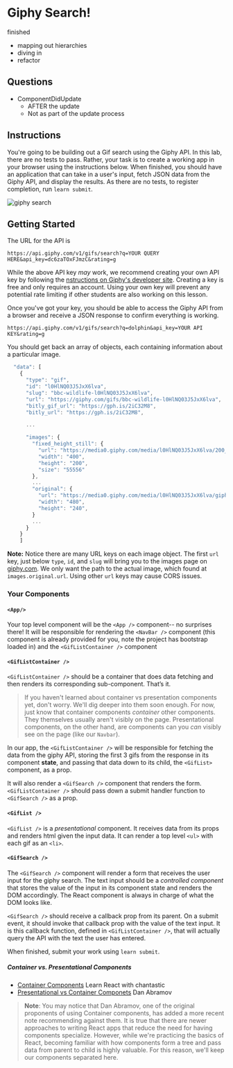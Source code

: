 # Giphy Search!
 finished

- mapping out hierarchies
- diving in
- refactor




## Questions

- ComponentDidUpdate
  - AFTER the update
  - Not as part of the update process


## Instructions

You're going to be building out a Gif search using the Giphy API. In this lab, 
there are no tests to pass. Rather, your task is to create a working app in
your browser using the instructions below. When finished, you should have an
application that can take in a user's input, fetch JSON data from the Giphy API,
and display the results. As there are no tests, to register completion, run `learn submit`.

![giphy search](https://raw.githubusercontent.com/learn-co-curriculum/react-async-gif-search-lab/master/async.gif)

## Getting Started

The URL for the API is

`https://api.giphy.com/v1/gifs/search?q=YOUR QUERY HERE&api_key=dc6zaTOxFJmzC&rating=g`

While the above API key _may_ work, we recommend creating your own API key by 
following the [nstructions on Giphy's developer site][create_key]. Creating a key is free
and only requires an account. Using your own key will prevent any potential rate limiting if other 
students are also working on this lesson.

[create_key]: https://developers.giphy.com/docs/api/#quick-start-guide

Once you've got your key, you should be able to access the Giphy API from a browser and receive
a JSON response to confirm everything is working.

`https://api.giphy.com/v1/gifs/search?q=dolphin&api_key=YOUR API KEY&rating=g`

You should get back an array of objects, each containing information about a particular image.

```js
  "data": [
    {
      "type": "gif",
      "id": "l0HlNQ03J5JxX6lva",
      "slug": "bbc-wildlife-l0HlNQ03J5JxX6lva",
      "url": "https://giphy.com/gifs/bbc-wildlife-l0HlNQ03J5JxX6lva",
      "bitly_gif_url": "https://gph.is/2iC32M8",
      "bitly_url": "https://gph.is/2iC32M8",

      ...

      "images": {
        "fixed_height_still": {
          "url": "https://media0.giphy.com/media/l0HlNQ03J5JxX6lva/200_s.gif?cid=e1bb72ff5b9fa2866168584b51f13892",
          "width": "400",
          "height": "200",
          "size": "55556"
        },
        ...
        "original": {
          "url": "https://media0.giphy.com/media/l0HlNQ03J5JxX6lva/giphy.gif?cid=e1bb72ff5b9fa2866168584b51f13892",
          "width": "480",
          "height": "240",
        }
        ...
      }
    }
    ]
```

**Note:** Notice there are many URL keys on each image object. The first `url`
key, just below `type`, `id`, and `slug` will bring you to the images page on
[giphy.com](giphy.com). We only want the path to the actual image, which found
at `images.original.url`. Using other `url` keys may cause CORS issues.

### Your Components

#### `<App/>`

Your top level component will be the `<App />` component-- no surprises there!
It will be responsible for rendering the `<NavBar />` component (this component
is already provided for you, note the project has bootstrap loaded in) and the
`<GifListContainer />` component

#### `<GifListContainer />`

`<GifListContainer />` should be a container that does data fetching and then renders its corresponding sub-component. That’s it.

> If you haven't learned about container vs presentation components yet, don't worry. We'll dig deeper into them soon enough. For now, just know that container components _container_ other components. They themselves usually aren't visibly on the page. Presentational components, on the other hand, are components can you _can_ visibly see on the page (like our `Navbar`).

In our app, the `<GifListContainer />` will be responsible for fetching the data
from the giphy API, storing the first 3 gifs from the response in its component
**state**, and passing that data down to its child, the `<GifList>` component, as
a prop.

It will also render a `<GifSearch />` component that renders the form.
`<GifListContainer />` should pass down a submit handler function to `<GifSearch />`
as a prop.

#### `<GifList />`

`<GifList />` is a _presentational_ component. It receives data from its props
and renders html given the input data. It can render a top level `<ul>` with
each gif as an `<li>`.

#### `<GifSearch />`

The `<GifSearch />` component will render a form that receives the user input
for the giphy search. The text input should be a _controlled component_ that
stores the value of the input in its component state and renders the DOM
accordingly. The React component is always in charge of what the DOM looks like.

`<GifSearch />` should receive a callback prop from its parent. On a submit
event, it should invoke that callback prop with the value of the text input. It
is this callback function, defined in `<GifListContainer />`, that will actually
query the API with the text the user has entered.

When finished, submit your work using `learn submit`.

##### Container vs. Presentational Components

- [Container Components](https://medium.com/@learnreact/container-components-c0e67432e005) Learn React with chantastic
- [Presentational vs Container Componets](https://medium.com/@dan_abramov/smart-and-dumb-components-7ca2f9a7c7d0) Dan Abramov

> **Note**: You may notice that Dan Abramov, one of the original proponents of 
> using Container components, has added a more recent note recommending against them.
> It is true that there are newer approaches to writing React apps that reduce the
> need for having components specialize. However, while we're practicing the basics
> of React, becoming familiar with how components form a tree and pass data from
> parent to child is highly valuable. For this reason, we'll keep our components
> separated here.
